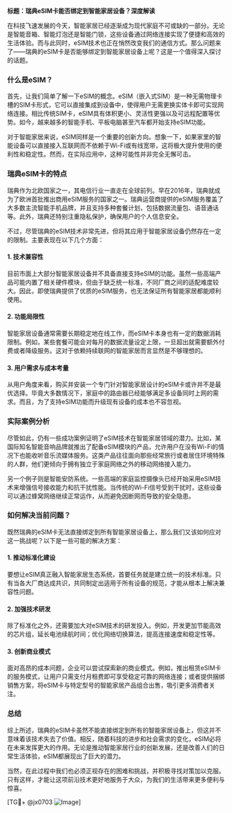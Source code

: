 **标题：瑞典eSIM卡能否绑定到智能家居设备？深度解读**

在科技飞速发展的今天，智能家居已经逐渐成为现代家庭不可或缺的一部分。无论是智能音箱、智能灯泡还是智能门锁，这些设备通过网络连接实现了便捷和高效的生活体验。而与此同时，eSIM技术也正在悄然改变我们的通信方式。那么问题来了——瑞典的eSIM卡是否能够绑定到智能家居设备上呢？这是一个值得深入探讨的话题。

### 什么是eSIM？
首先，让我们简单了解一下eSIM的概念。eSIM（嵌入式SIM）是一种无需物理卡槽的SIM卡形式，它可以直接集成到设备中，使得用户无需更换实体卡即可实现网络连接。相比传统SIM卡，eSIM具有体积更小、灵活性更强以及可远程配置等优势。如今，越来越多的智能手机、平板电脑甚至汽车都开始支持eSIM功能。

对于智能家居来说，eSIM同样是一个重要的创新方向。想象一下，如果家里的智能设备可以直接接入互联网而不依赖于Wi-Fi或有线宽带，这将极大提升使用的便利性和稳定性。然而，在实际应用中，这种可能性并非完全无懈可击。

### 瑞典eSIM卡的特点
瑞典作为北欧国家之一，其电信行业一直走在全球前列。早在2016年，瑞典就成为了欧洲首批推出商用eSIM服务的国家之一。瑞典运营商提供的eSIM服务覆盖了大多数主流智能手机品牌，并且支持多种套餐计划，包括数据流量包、语音通话等。此外，瑞典还特别注重隐私保护，确保用户的个人信息安全。

不过，尽管瑞典的eSIM技术非常先进，但将其应用于智能家居设备仍然存在一定的限制。主要表现在以下几个方面：

#### 1. 技术兼容性
目前市面上大部分智能家居设备并不具备直接支持eSIM的功能。虽然一些高端产品可能内置了相关硬件模块，但由于缺乏统一标准，不同厂商之间的适配难度较大。因此，即使瑞典提供了优质的eSIM服务，也无法保证所有智能家居都能顺利使用。

#### 2. 功能局限性
智能家居设备通常需要长期稳定地在线工作，而eSIM卡本身也有一定的数据消耗限制。例如，某些套餐可能会对每月的数据流量设定上限，一旦超出就需要额外付费或者降级服务。这对于依赖持续联网的智能家居而言显然是不够理想的。

#### 3. 用户需求与成本考量
从用户角度来看，购买并安装一个专门针对智能家居设计的eSIM卡或许并不是最优选择。毕竟大多数情况下，家庭中的路由器已经能够满足多设备同时上网的需求。而且，为了支持eSIM功能而升级现有设备的成本也不容忽视。

### 实际案例分析
尽管如此，仍有一些成功案例证明了eSIM技术在智能家居领域的潜力。比如，某国际知名智能音响品牌就推出了配备eSIM模块的产品，允许用户在没有Wi-Fi的情况下也能收听音乐流媒体服务。这类产品往往面向那些经常旅行或者居住环境特殊的人群，他们更倾向于拥有独立于家庭网络之外的移动网络接入能力。

另一个例子则是智能安防系统。一些高端的家庭监控摄像头已经开始采用eSIM技术来增强信号接收能力和抗干扰性能。当传统的Wi-Fi信号受到干扰时，这些设备可以通过蜂窝网络继续正常运作，从而避免因断网而导致的安全隐患。

### 如何解决当前问题？
既然瑞典的eSIM卡无法直接绑定到所有智能家居设备上，那么我们又该如何应对这一挑战呢？以下是一些可能的解决方案：

#### 1. 推动标准化建设
要想让eSIM真正融入智能家居生态系统，首要任务就是建立统一的技术标准。只有当各大厂商达成共识，共同制定出适用于所有设备的规范，才能从根本上解决兼容性问题。

#### 2. 加强技术研发
除了标准化之外，还需要加大对eSIM技术的研发投入。例如，开发更加节能高效的芯片组，延长电池续航时间；优化网络切换算法，提高连接速度和稳定性等。

#### 3. 创新商业模式
面对高昂的成本问题，企业可以尝试探索新的商业模式。例如，推出租赁eSIM卡的服务模式，让用户只需支付月租费即可享受稳定可靠的网络连接；或者提供捆绑销售方案，将eSIM卡与特定型号的智能家居产品组合出售，吸引更多消费者关注。

### 总结
综上所述，瑞典的eSIM卡虽然不能直接绑定到所有的智能家居设备上，但这并不意味着该技术失去了价值。相反，随着科技的进步和社会需求的变化，eSIM必将在未来发挥更大的作用。无论是推动智能家居行业的创新发展，还是改善人们的日常生活体验，eSIM都展现出了巨大的潜力。

当然，在此过程中我们也必须正视存在的困难和挑战，并积极寻找对策加以克服。只有这样，才能让这项前沿技术更好地服务于大众，为我们的生活带来更多便利与惊喜。

[TG💪+ @jx0703 ![Image](https://github.com/user-attachments/assets/dbca1d08-cadb-493c-b0ec-ad6f7a83f270)]